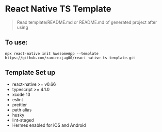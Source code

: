 # React Native TS Template

> Read template/README.md or README.md of generated project after using

## To use:

```
npx react-native init AwesomeApp --template https://github.com/ramirezjag00/react-native-ts-template.git 
```

## Template Set up
- react-native >= v0.66
- typescript >= 4.1.0
- xcode 13
- eslint
- prettier
- path alias
- husky
- lint-staged
- Hermes enabled for iOS and Android
